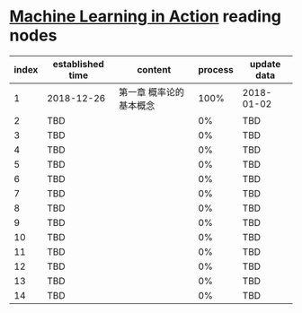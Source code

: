 # [Machine Learning in Action](./books/Machine+Learning+in+Action.pdf) reading nodes

| index | established time | content                 | process | update data |
| ----- | ---------------- | ----------------------- | ------- | ----------- |
| 1     | 2018-12-26       | 第一章 概率论的基本概念 | 100%    | 2018-01-02  |
| 2     | TBD              |                         | 0%      | TBD         |
| 3     | TBD              |                         | 0%      | TBD         |
| 4     | TBD              |                         | 0%      | TBD         |
| 5     | TBD              |                         | 0%      | TBD         |
| 6     | TBD              |                         | 0%      | TBD         |
| 7     | TBD              |                         | 0%      | TBD         |
| 8     | TBD              |                         | 0%      | TBD         |
| 9     | TBD              |                         | 0%      | TBD         |
| 10    | TBD              |                         | 0%      | TBD         |
| 11    | TBD              |                         | 0%      | TBD         |
| 12    | TBD              |                         | 0%      | TBD         |
| 13    | TBD              |                         | 0%      | TBD         |
| 14    | TBD              |                         | 0%      | TBD         |